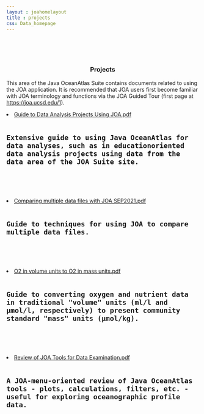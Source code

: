 ```yaml
---
layout : joahomelayout
title : projects
css: Data_homepage
---
```


<section id="call-to-action2">
<section id="call-to-action">
  <div class="container wow fadeIn">
    <br><br><br>
    <div class="row">
      <div class="col-lg-9 text-center text-lg-left" style="flex:0 0 100%;max-width:100%">
        <h3 class="cta-title"><center>Projects</center></h3>
        <p class="cta-text">This area of the Java OceanAtlas Suite contains documents related to using the JOA
application. It is recommended that JOA users first become familiar with JOA terminology
and functions via the JOA Guided Tour (first page at <a href = "1">https://joa.ucsd.edu/1</a>).</p>
      </div>
    </div>

  </div>
</section>
</section><!-- #call-to-action -->

<section id="call-to-action1">
<section id="call-to-action3">
  <div class="container wow fadeIn">
      <div class="col-lg-9 text-center text-lg-left" style="flex:0 0 100%;max-width:100%">
        <p class="cta-text">
          <li><a href="assets/documents/Guide to Data Analysis Projects Using JOA.pdf">Guide to Data Analysis Projects Using JOA.pdf</a></li><br>
          <h3 class="cta-title" style="font-family: Monospace; font-size: 18px">Extensive guide to using Java OceanAtlas for data analyses, such as in educationoriented data analysis projects using data from the data area of the JOA Suite site.</h3>
        </p>
        <br><br><br>
        <p class="cta-text">
          <li><a href="assets/documents/Comparing multiple data files with JOA SEP2021.pdf">Comparing multiple data files with JOA SEP2021.pdf</a></li><br>
          <h3 class="cta-title" style="font-family: Monospace; font-size: 18px">Guide to techniques for using JOA to compare multiple data files.</h3>
        </p>
        <br><br><br>
        <p class="cta-text">
          <li><a href="assets/documents/O2 in volume units to O2 in mass units.pdf">O2 in volume units to O2 in mass units.pdf</a></li><br>
          <h3 class="cta-title" style="font-family: Monospace; font-size: 18px">Guide to converting oxygen and nutrient data in traditional "volume" units (ml/l and µmol/l, respectively) to present community standard "mass" units (µmol/kg).</h3>
        </p>
        <br><br><br>
        <p class="cta-text">
          <li><a href="assets/documents/Review of JOA Tools for Data Examination.pdf">Review of JOA Tools for Data Examination.pdf</a></li><br>
          <h3 class="cta-title" style="font-family: Monospace; font-size: 18px">A JOA-menu-oriented review of Java OceanAtlas tools - plots, calculations, filters, etc. - useful for exploring oceanographic profile data.</h3>
        </p>
        <br><br><br>
      </div>
    </div>
</section>
</section>



